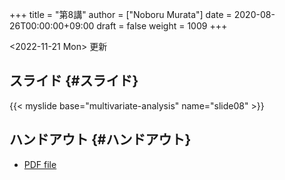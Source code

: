 +++
title = "第8講"
author = ["Noboru Murata"]
date = 2020-08-26T00:00:00+09:00
draft = false
weight = 1009
+++

<span class="timestamp-wrapper"><span class="timestamp">&lt;2022-11-21 Mon&gt; </span></span> 更新


## スライド {#スライド}

{{< myslide base="multivariate-analysis" name="slide08" >}}


## ハンドアウト {#ハンドアウト}

-   [PDF file](https://noboru-murata.github.io/multivariate-analysis/pdfs/slide08.pdf)
